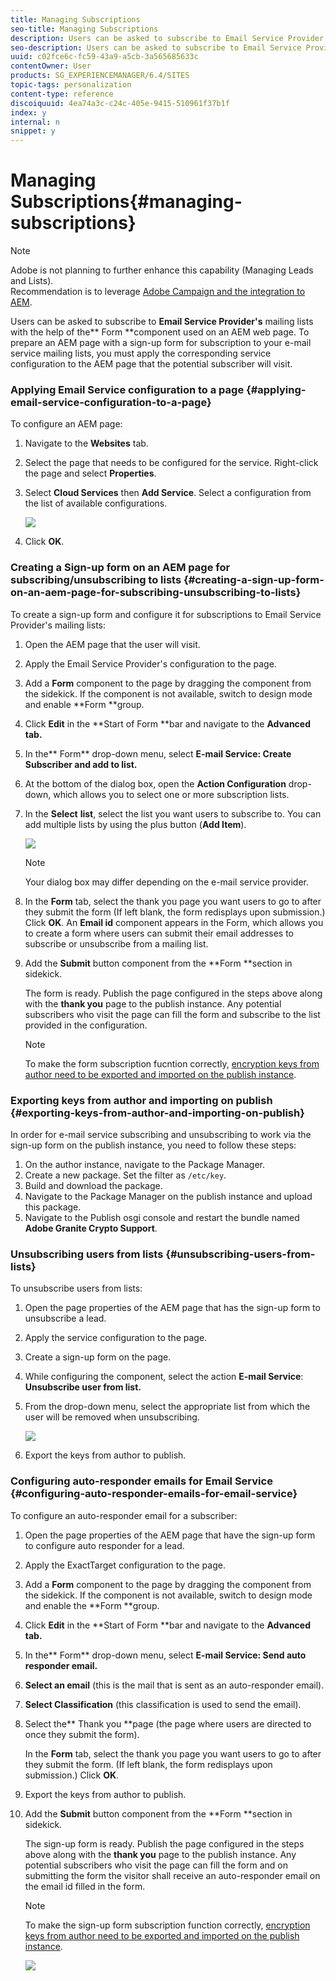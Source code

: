 ```yaml
---
title: Managing Subscriptions
seo-title: Managing Subscriptions
description: Users can be asked to subscribe to Email Service Provider's mailing lists with the help of the Form component used on an AEM web page. To prepare an AEM page with a sign-up form for subscription to your e-mail service mailing lists, you must apply the corresponding service configuration to the AEM page that the potential subscriber will visit.
seo-description: Users can be asked to subscribe to Email Service Provider's mailing lists with the help of the Form component used on an AEM web page. To prepare an AEM page with a sign-up form for subscription to your e-mail service mailing lists, you must apply the corresponding service configuration to the AEM page that the potential subscriber will visit.
uuid: c02fce6c-fc59-43a9-a5cb-3a565685633c
contentOwner: User
products: SG_EXPERIENCEMANAGER/6.4/SITES
topic-tags: personalization
content-type: reference
discoiquuid: 4ea74a3c-c24c-405e-9415-510961f37b1f
index: y
internal: n
snippet: y
---
```


# Managing Subscriptions{#managing-subscriptions}

>[!NOTE]
>
>Adobe is not planning to further enhance this capability (Managing Leads and Lists).  
>Recommendation is to leverage [Adobe Campaign and the integration to AEM](../../../sites/administering/using/campaign.md).

Users can be asked to subscribe to **Email Service Provider's** mailing lists with the help of the** Form **component used on an AEM web page. To prepare an AEM page with a sign-up form for subscription to your e-mail service mailing lists, you must apply the corresponding service configuration to the AEM page that the potential subscriber will visit.

### Applying Email Service configuration to a page {#applying-email-service-configuration-to-a-page}

To configure an AEM page:

1. Navigate to the **Websites** tab.
1. Select the page that needs to be configured for the service. Right-click the page and select **Properties**.  

1. Select **Cloud Services** then **Add Service**. Select a configuration from the list of available configurations. 

   ![](assets/chlimage_1-188.png)

1. Click **OK**.

### Creating a Sign-up form on an AEM page for subscribing/unsubscribing to lists {#creating-a-sign-up-form-on-an-aem-page-for-subscribing-unsubscribing-to-lists}

To create a sign-up form and configure it for subscriptions to Email Service Provider's mailing lists:

1. Open the AEM page that the user will visit.
1. Apply the Email Service Provider's configuration to the page.  

1. Add a **Form** component to the page by dragging the component from the sidekick. If the component is not available, switch to design mode and enable **Form **group.
1. Click **Edit** in the **Start of Form **bar and navigate to the **Advanced **tab**.**
1. In the** Form** drop-down menu, select **E-mail Service: Create Subscriber and add to list.**
1. At the bottom of the dialog box, open the **Action Configuration** drop-down, which allows you to select one or more subscription lists.
1. In the **Select** **list**, select the list you want users to subscribe to. You can add multiple lists by using the plus button (**Add Item**).

   ![](assets/chlimage_1-13.jpeg)

   >[!NOTE]
   >
   >Your dialog box may differ depending on the e-mail service provider.

1. In the **Form** tab, select the thank you page you want users to go to after they submit the form (If left blank, the form redisplays upon submission.) Click **OK**. An **Email id** component appears in the Form, which allows you to create a form where users can submit their email addresses to subscribe or unsubscribe from a mailing list.
1. Add the **Submit** button component from the **Form **section in sidekick.

   The form is ready. Publish the page configured in the steps above along with the **thank you** page to the publish instance. Any potential subscribers who visit the page can fill the form and subscribe to the list provided in the configuration.

   >[!NOTE]
   >
   >To make the form subscription fucntion correctly, [encryption keys from author need to be exported and imported on the publish instance](#exportingkeysfromauthorandimportingonpublish).

### Exporting keys from author and importing on publish {#exporting-keys-from-author-and-importing-on-publish}

In order for e-mail service subscribing and unsubscribing to work via the sign-up form on the publish instance, you need to follow these steps:

1. On the author instance, navigate to the Package Manager.
1. Create a new package. Set the filter as `/etc/key`.
1. Build and download the package.
1. Navigate to the Package Manager on the publish instance and upload this package.
1. Navigate to the Publish osgi console and restart the bundle named **Adobe Granite Crypto Support**.

### Unsubscribing users from lists {#unsubscribing-users-from-lists}

To unsubscribe users from lists:

1. Open the page properties of the AEM page that has the sign-up form to unsubscribe a lead.
1. Apply the service configuration to the page.
1. Create a sign-up form on the page.
1. While configuring the component, select the action **E-mail Service**: **Unsubscribe user from list.**
1. From the drop-down menu, select the appropriate list from which the user will be removed when unsubscribing.

   ![](assets/chlimage_1-14.jpeg)

1. Export the keys from author to publish.

### Configuring auto-responder emails for Email Service {#configuring-auto-responder-emails-for-email-service}

To configure an auto-responder email for a subscriber:

1. Open the page properties of the AEM page that have the sign-up form to configure auto responder for a lead.
1. Apply the ExactTarget configuration to the page.  

1. Add a **Form** component to the page by dragging the component from the sidekick. If the component is not available, switch to design mode and enable the **Form **group.
1. Click **Edit** in the **Start of Form **bar and navigate to the **Advanced **tab**.**
1. In the** Form** drop-down menu, select **E-mail Service: Send auto responder email.**
1. **Select an email** (this is the mail that is sent as an auto-responder email).  

1. **Select Classification** (this classification is used to send the email).
1. Select the** Thank you **page (the page where users are directed to once they submit the form).

   In the **Form** tab, select the thank you page you want users to go to after they submit the form. (If left blank, the form redisplays upon submission.) Click **OK**.

1. Export the keys from author to publish.
1. Add the **Submit** button component from the **Form **section in sidekick.

   The sign-up form is ready. Publish the page configured in the steps above along with the **thank you** page to the publish instance. Any potential subscribers who visit the page can fill the form and on submitting the form the visitor shall receive an auto-responder email on the email id filled in the form.

   >[!NOTE]
   >
   >To make the sign-up form subscription function correctly, [encryption keys from author need to be exported and imported on the publish instance](#exportingkeysfromauthorandimportingonpublish).

   ![](assets/chlimage_1-15.jpeg)

